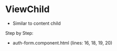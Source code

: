 # ViewChild

- Similar to content child

Step by Step:
- auth-form.component.html (lines: 16, 18, 19, 20)
